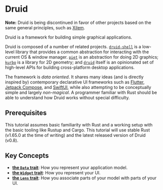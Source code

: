 # Druid

**Note:** Druid is being discontinued in favor of other projects based on the same general principles, such as [Xilem](https://github.com/linebender/xilem/).

Druid is a framework for building simple graphical applications.

Druid is composed of a number of related projects. [`druid-shell`] is a
low-level library that provides a common abstraction for interacting with the
current OS & window manager. [`piet`] is an abstraction for doing 2D graphics;
[`kurbo`] is a library for 2D geometry; and [`druid`] itself is an opinionated set of
high-level APIs for building cross-platform desktop applications.

The framework is *data oriented*. It shares many ideas (and is directly inspired by)
contemporary declarative UI frameworks such as [Flutter], [Jetpack Compose],
and [SwiftUI], while also attempting to be conceptually simple and largely
*non-magical*. A programmer familiar with Rust should be able to understand how
Druid works without special difficulty.

## Prerequisites

This tutorial assumes basic familiarity with Rust and a working setup with the basic tooling like
Rustup and Cargo. This tutorial will use stable Rust (v1.65.0 at the time of writing) and the latest
released version of Druid (v0.8).

## Key Concepts

- **[the `Data` trait]**: How you represent your application model.
- **[the `Widget` trait]**: How you represent your UI.
- **[the `Lens` trait]**: How you associate parts of your model with parts of
  your UI.


[`druid-shell`]: https://docs.rs/druid-shell
[`druid`]: https://docs.rs/druid
[`piet`]: https://docs.rs/piet
[`kurbo`]: https://docs.rs/kurbo
[Flutter]: https://flutter.dev
[Jetpack Compose]: https://developer.android.com/jetpack/compose
[SwiftUI]: https://developer.apple.com/documentation/swiftui
[the `Data` trait]: ./data.md
[the `Widget` trait]: ./widget.md
[the `Lens` trait]: ./lens.md
